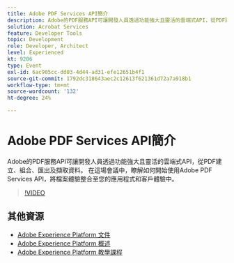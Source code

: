 ```yaml
---
title: Adobe PDF Services API簡介
description: Adobe的PDF服務API可讓開發人員透過功能強大且靈活的雲端式API，從PDF建立、組合、匯出及擷取資料。 在這場會議中，瞭解如何開始使用Adobe PDF Services API，將檔案體驗整合至您的應用程式和客戶體驗中。
solution: Acrobat Services
feature: Developer Tools
topic: Development
role: Developer, Architect
level: Experienced
kt: 9206
type: Event
exl-id: 6ac905cc-dd03-4d44-ad31-efe12651b4f1
source-git-commit: 1792dc318643aec2c12613f621361d72a7a918b1
workflow-type: tm+mt
source-wordcount: '132'
ht-degree: 24%

---
```


# Adobe PDF Services API簡介

Adobe的PDF服務API可讓開發人員透過功能強大且靈活的雲端式API，從PDF建立、組合、匯出及擷取資料。 在這場會議中，瞭解如何開始使用Adobe PDF Services API，將檔案體驗整合至您的應用程式和客戶體驗中。


>[!VIDEO](https://video.tv.adobe.com/v/337601/?quality=12&learn=on&hidetitle=true)

## 其他資源

- [Adobe Experience Platform 文件](https://experienceleague.adobe.com/docs/experience-platform.html)
- [Adobe Experience Platform 概述](https://experienceleague.adobe.com/docs/experience-platform/landing/home.html?lang=zh-Hant)
- [Adobe Experience Platform 教學課程](https://experienceleague.adobe.com/docs/platform-learn/tutorials/overview.html?lang=zh-Hant)
